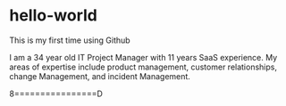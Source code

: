 # hello-world
This is my first time using Github

I am a 34 year old IT Project Manager with 11 years SaaS experience. My areas of expertise include product management, customer relationships, change Management, and incident Management. 


8================D